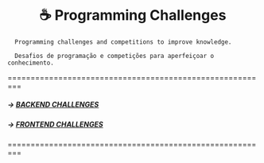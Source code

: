 
<h1 align="center">
    ☕ Programming Challenges
</h1>


      Programming challenges and competitions to improve knowledge.
      
      Desafios de programação e competições para aperfeiçoar o conhecimento.
      

=========================================================

 ##### -> [BACKEND CHALLENGES](BACKEND-CHALLENGES.md)

 ##### -> [FRONTEND CHALLENGES](FRONTEND-CHALLENGES.md)

=========================================================

